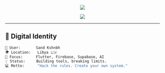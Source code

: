 <!-- 💥 بانر متحرك بريميوم -->
<p align="center">
  <img src="https://capsule-render.vercel.app/api?type=waving&color=auto&height=200&section=header&text=Sand%20Kshnbh&fontSize=40&fontColor=ffffff&animation=twinkling" />
</p>

<!-- ⌨️ كتابة متغيرة محترفة -->
<p align="center">
  <img src="https://readme-typing-svg.herokuapp.com?font=Fira+Code&size=22&pause=1000&center=true&vCenter=true&width=1000&height=70&lines=Welcome+to+my+digital+domain.;Flutter+Engineer+%7C+AI+Hacker+%7C+Linux+Wizard.;Creator+of+Pimo+👾+%7C+Master+of+Code.;Coding+in+darkness+to+build+the+future." />
</p>

---

## 🧬 Digital Identity

```bash
👤 User:       Sand Kshnbh
🌍 Location:   Libya 🇱🇾
🧠 Focus:      Flutter, Firebase, Supabase, AI
💡 Status:     Building tools, breaking limits.
💻 Motto:      "Hack the rules. Create your own system."
